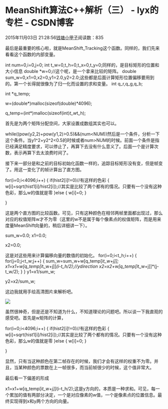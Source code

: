# MeanShift算法C++解析（三） - lyx的专栏 - CSDN博客





2015年11月03日 21:28:56[钱塘小甲子](https://me.csdn.net/qtlyx)阅读数：835









最后是最重要的核心啦，就是MeanShift_Tracking这个函数。同样的，我们先来看看这个函数的内部变量。


int num=0,i=0,j=0;
int t_w=0,t_h=0,t_x=0,t_y=0;同样的，是目标矩形的位置和大小信息
double *w=0;//这个呢，是一个拿来比较的矩阵。
double sum_w=0,x1=0,x2=0,y1=2.0,y2=2.0;这些都是后面计算矩形位置偏移要用到的。第一个长得就很像为了归一化而设置的求和变量。
int q_r,q_g,q_b;


int *q_temp;


w=(double*)malloc(sizeof(double)*4096);


q_temp=(int*)malloc(sizeof(int)*t_w*t_h);


首先是为两个矩阵分配空间，大家设置成数组其实也可以。


while((pow(y2,2)+pow(y1,2)>0.5)&&(num<</span>NUM))​然后是一个条件，分析一下这个条件。当y1^2+y2^2<0.5的时候或者num>NUM的时候。前面一个条件是指已经满足精度要求，可以停止了，再算下去没有什么意义了。后面一个是计算次数，表示再算下去太浪费时间了。


接下来一部分是和之前的目标初始化函数一样的，追踪目标矩形没有变，但是帧变了。用这一变化了的帧计算出了直方图。​


for(i=0;i<</span>4096;i++)
{
if(hist2[i]!=0)//有这样的色彩
{
w[i]=sqrt(hist1[i]/hist2[i]);//其实是比较了两个都有的情况。只要有一个没有这种色彩，那么w的值就是零
}else
{
w[i]=0;
}


}


这是两个直方图的比较函数。可见，只有这种颜色在相邻两帧里面都出现过，那么对应的权值矩阵w才不为零（这里的w不是属于每个像素点的权值矩阵，而是用来度量MeanShift向量的，稍后详细讲一下）。


sum_w=0.0;
x1=0.0;


x2=0.0;


这是对这些用来计算偏移向量的数值的初始化。
for(i=0;i<</span>t_h;i++)
{
for(j=0;j<</span>t_w;j++)
{
sum_w=sum_w+w[q_temp[i*t_w+j]];
x1=x1+w[q_temp[i*t_w+j]]*(i-t_h/2);//ydirection
x2=x2+w[q_temp[i*t_w+j]]*(j-t_w/2);
}
}
y1=x1/sum_w;


y2=x2/sum_w;

这边我就用手绘高清图片来解析吧。


[![](http://s14.sinaimg.cn/mw690/002y1HhYgy6RmNnygt78d)](http://photo.blog.sina.com.cn/showpic.html#blogid=&url=http://album.sina.com.cn/pic/002y1HhYgy6RmNnygt78d)



虽然很神奇，但是还是不知道为什么，不知道理论的问题吧。所以谈一下我直观的感受吧。首先是w矩阵的计算，


for(i=0;i<</span>4096;i++)
{
if(hist2[i]!=0)//有这样的色彩
{
w[i]=sqrt(hist1[i]/hist2[i]);//其实是比较了两个都有的情况。只要有一个没有这种色彩，那么w的值就是零
}else
{
w[i]=0;
}


}


显然，只有当这种颜色在第二帧存在的时候，我们才会有这样的权重不为零。并且，当某种颜色的票数在上一帧很多，而当前帧很少的时候，这个值非常大。


最后看一下偏差的形成​


x1=x1+w[q_temp[i*t_w+j]]*(i-t_h/2);​这是y方向的，本质是一种求和。可见，每一个累加的值有两部分决定，一个是对应像素的w值，一个是像素点的位置信息。最终实现得到x和y两个方向的向量。



